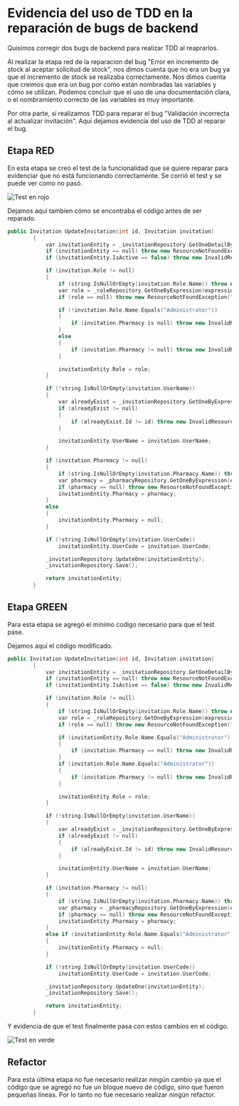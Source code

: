 # Evidencia del uso de TDD en la reparación de bugs de backend

Quisimos corregir dos bugs de backend para realizar TDD al reaprarlos. 

Al realizar la etapa red de la reparacion del bug "Error en incremento de stock al aceptar solicitud de stock", nos dimos cuenta que no era un bug ya que el incremento de stock se realizaba correctamente. Nos dimos cuenta que creimos que era un bug por como están nombradas las variables y cómo se utilizan. Podemos concluir que el uso de una documentación clara, o el nombramiento correcto de las variables es muy importante.

Por otra parte, sí realizamos TDD para reparar el bug "Validación incorrecta al actualizar invitación". Aquí dejamos evidencia del uso de TDD al reparar el bug.

## Etapa RED

En esta etapa se creó el test de la funcionalidad que se quiere reparar para evidenciar que no está funcionando correctamente. Se corrió el test y se puede ver como no pasó.

![Test en rojo](https://i.imgur.com/ufQBmm8.jpg)

Dejamos aqui tambien cómo se encontraba el código antes de ser reparado.

```C++
public Invitation UpdateInvitation(int id, Invitation invitation)
        {
            var invitationEntity = _invitationRepository.GetOneDetailByExpression(expression => expression.Id == id);
            if (invitationEntity == null) throw new ResourceNotFoundException("Invalid Invitation.");
            if (invitationEntity.IsActive == false) throw new InvalidResourceException("Invitation is not active.");

            if (invitation.Role != null)
            {
                if (string.IsNullOrEmpty(invitation.Role.Name)) throw new InvalidResourceException("Invalid Role.");
                var role = _roleRepository.GetOneByExpression(expression => expression.Name == invitation.Role.Name);
                if (role == null) throw new ResourceNotFoundException("Invalid role.");

                if (!invitation.Role.Name.Equals("Administrator"))
                {
                    if (invitation.Pharmacy is null) throw new InvalidResourceException("A Pharmacy is required.");
                }
                else
                {
                    if (invitation.Pharmacy != null) throw new InvalidResourceException("A Pharmacy is not required.");
                }

                invitationEntity.Role = role;
            }

            if (!string.IsNullOrEmpty(invitation.UserName))
            {
                var alreadyExist = _invitationRepository.GetOneByExpression(userExpression => userExpression.UserName == invitation.UserName);
                if (alreadyExist != null)
                {
                    if (alreadyExist.Id != id) throw new InvalidResourceException("UserName already exist.");
                }

                invitationEntity.UserName = invitation.UserName;
            }

            if (invitation.Pharmacy != null)
            {
                if (string.IsNullOrEmpty(invitation.Pharmacy.Name)) throw new InvalidResourceException("Invalid Pharmacy.");
                var pharmacy = _pharmacyRepository.GetOneByExpression(expression => expression.Name == invitation.Pharmacy.Name);
                if (pharmacy == null) throw new ResourceNotFoundException("Invalid Pharmacy.");
                invitationEntity.Pharmacy = pharmacy;
            }
            else
            {
                invitationEntity.Pharmacy = null;
            }

            if (!string.IsNullOrEmpty(invitation.UserCode))
                invitationEntity.UserCode = invitation.UserCode;

            _invitationRepository.UpdateOne(invitationEntity);
            _invitationRepository.Save();

            return invitationEntity;
        }
```

## Etapa GREEN

Para esta etapa se agregó el mínimo codigo necesario para que el test pase.

Dejamos aquí el código modificado.

```C++
public Invitation UpdateInvitation(int id, Invitation invitation)
        {
            var invitationEntity = _invitationRepository.GetOneDetailByExpression(expression => expression.Id == id);
            if (invitationEntity == null) throw new ResourceNotFoundException("Invalid Invitation.");
            if (invitationEntity.IsActive == false) throw new InvalidResourceException("Invitation is not active.");

            if (invitation.Role != null)
            {
                if (string.IsNullOrEmpty(invitation.Role.Name)) throw new InvalidResourceException("Invalid Role.");
                var role = _roleRepository.GetOneByExpression(expression => expression.Name == invitation.Role.Name);
                if (role == null) throw new ResourceNotFoundException("Invalid role.");

                if (invitationEntity.Role.Name.Equals("Administrator") && !invitation.Role.Name.Equals("Administrator"))
                {
                    if (invitation.Pharmacy == null) throw new InvalidResourceException("A Pharmacy is required.");
                }
                if (invitation.Role.Name.Equals("Administrator"))
                {
                    if (invitation.Pharmacy != null) throw new InvalidResourceException("A Pharmacy is not required.");
                }

                invitationEntity.Role = role;
            }

            if (!string.IsNullOrEmpty(invitation.UserName))
            {
                var alreadyExist = _invitationRepository.GetOneByExpression(userExpression => userExpression.UserName == invitation.UserName);
                if (alreadyExist != null)
                {
                    if (alreadyExist.Id != id) throw new InvalidResourceException("UserName already exist.");
                }

                invitationEntity.UserName = invitation.UserName;
            }

            if (invitation.Pharmacy != null)
            {
                if (string.IsNullOrEmpty(invitation.Pharmacy.Name)) throw new InvalidResourceException("Invalid Pharmacy.");
                var pharmacy = _pharmacyRepository.GetOneByExpression(expression => expression.Name == invitation.Pharmacy.Name);
                if (pharmacy == null) throw new ResourceNotFoundException("Invalid Pharmacy.");
                invitationEntity.Pharmacy = pharmacy;
            }
            else if (invitationEntity.Role.Name.Equals("Administrator"))
            {
                invitationEntity.Pharmacy = null;
            }

            if (!string.IsNullOrEmpty(invitation.UserCode))
                invitationEntity.UserCode = invitation.UserCode;

            _invitationRepository.UpdateOne(invitationEntity);
            _invitationRepository.Save();

            return invitationEntity;
        }
```

Y evidencia de que el test finalmente pasa con estos cambios en el código.

![Test en verde](https://i.imgur.com/xCFzbfN.png)

## Refactor

Para esta última etapa no fue necesario realizar ningún cambio ya que el código que se agregó no fue un bloque nuevo de código, sino que fueron pequeñas líneas. Por lo tanto no fue necesario realizar ningún refactor.